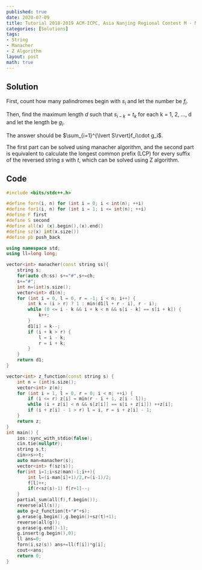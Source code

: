 ```yaml
---
published: true
date: 2020-07-09
title: Tutorial 2018-2019 ACM-ICPC, Asia Nanjing Regional Contest M - Mediocre String Problem
categories: [Solutions]
tags:
- String
- Manacher
- Z Algorithm
layout: post
math: true
---
```




## Solution

First, count how many palindromes begin with $s_i$ and let the number be $f_i$.

Then, find the maximum length $d$ such that $s_{i - k} = t_k$ for each k = 1, 2, ..., d and let the length be $g_i$.

The answer should be $\sum_{i=1}^{\lvert S\rvert}f_i\cdot g_i$.

The first part can be solved using manacher algorithm, and the second part is equivalent to calculate the longest common prefix (LCP) for every suffix of the reversed string $s$  with $t$, which can be solved using Z algorithm.

## Code

```cpp
#include <bits/stdc++.h>

#define forn(i, n) for (int i = 0; i < int(n); ++i)
#define for1(i, n) for (int i = 1; i <= int(n); ++i)
#define F first
#define S second
#define all(x) (x).begin(),(x).end()
#define sz(x) int(x.size())
#define pb push_back

using namespace std;
using ll=long long;

vector<int> manacher(const string ss){
    string s;
    for(auto ch:ss) s+="#",s+=ch;
    s+="#";
    int n=(int)s.size();
    vector<int> d1(n);
    for (int i = 0, l = 0, r = -1; i < n; i++) {
        int k = (i > r) ? 1 : min(d1[l + r - i], r - i);
        while (0 <= i - k && i + k < n && s[i - k] == s[i + k]) {
            k++;
        }
        d1[i] = k--;
        if (i + k > r) {
            l = i - k;
            r = i + k;
        }
    }
    return d1;
}

vector<int> z_function(const string s) {
    int n = (int)s.size();
    vector<int> z(n);
    for (int i = 1, l = 0, r = 0; i < n; ++i) {
        if (i <= r) z[i] = min(r - i + 1, z[i - l]);
        while (i + z[i] < n && s[z[i]] == s[i + z[i]]) ++z[i];
        if (i + z[i] - 1 > r) l = i, r = i + z[i] - 1;
    }
    return z;
}
int main() {
    ios::sync_with_stdio(false);
    cin.tie(nullptr);
    string s,t;
    cin>>s>>t;
    auto man=manacher(s);
    vector<int> f(sz(s));
    for(int i=1;i<sz(man)-1;i++){
        int l=(i-man[i]+1)/2,r=(i-1)/2;
        f[l]++;
        if(r<sz(s)-1) f[r+1]--;
    }
    partial_sum(all(f),f.begin());
    reverse(all(s));
    auto g=z_function(t+"#"+s);
    g.erase(g.begin(),g.begin()+sz(t)+1);
    reverse(all(g));
    g.erase(g.end()-1);
    g.insert(g.begin(),0);
    ll ans=0;
    forn(i,sz(s)) ans+=ll(f[i])*g[i];
    cout<<ans;
    return 0;
}
```
